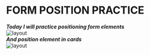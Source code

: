 # FORM POSITION PRACTICE
***Today I will practice positioning form elements***<br>
<img src="https://i.ibb.co/Swg086t/login.jpg" alt="layout"><br>
***And position element in cards***<br>
<img src="https://i.ibb.co/tpGpJS5/Mac-Book-Pro-14-1.jpg" alt="layout"><br>

